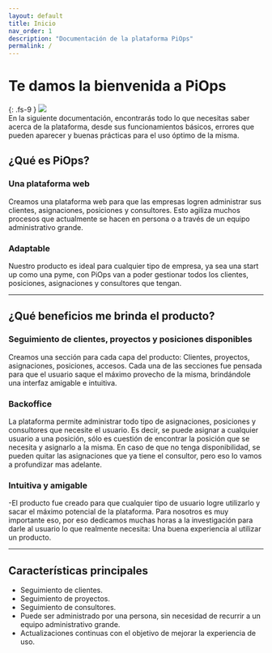```yaml
---
layout: default
title: Inicio
nav_order: 1
description: "Documentación de la plataforma PiOps"
permalink: /
---
```


# Te damos la bienvenida a PiOps 
{: .fs-9 }
![](../../assets/images/logo.png)<br>
En la siguiente documentación, encontrarás todo lo que necesitas saber acerca de la plataforma, desde sus funcionamientos básicos, errores que pueden aparecer y buenas prácticas para el uso óptimo de la misma.


## ¿Qué es PiOps?
### Una plataforma web
Creamos una plataforma web para que las empresas logren administrar sus clientes, asignaciones, posiciones y consultores. Esto agiliza muchos procesos que actualmente se hacen en persona o a través de un equipo administrativo grande.

### Adaptable
Nuestro producto es ideal para cualquier tipo de empresa, ya sea una start up como una pyme, con PiOps van a poder gestionar todos los clientes, posiciones, asignaciones y consultores que tengan.

---
## ¿Qué beneficios me brinda el producto?

### Seguimiento de clientes, proyectos y posiciones disponibles
Creamos una sección para cada capa del producto: Clientes, proyectos, asignaciones, posiciones, accesos. Cada una de las secciones fue pensada para que el usuario saque el máximo provecho de la misma, brindándole una interfaz amigable e intuitiva.

### Backoffice
La plataforma permite administrar todo tipo de asignaciones, posiciones y consultores que necesite el usuario. Es decir, se puede asignar a cualquier usuario a una posición, sólo es cuestión de encontrar la posición que se necesita y asignarlo a la misma. En caso de que no tenga disponibilidad, se pueden quitar las asignaciones que ya tiene el consultor, pero eso lo vamos a profundizar mas adelante.

### Intuitiva y amigable
-El producto fue creado para que cualquier tipo de usuario logre utilizarlo y sacar el máximo potencial de la plataforma. Para nosotros es muy importante eso, por eso dedicamos muchas horas a la investigación para darle al usuario lo que realmente necesita: Una buena experiencia al utilizar un producto.

---

## Características principales
- Seguimiento de clientes.
- Seguimiento de proyectos.
- Seguimiento de consultores.
- Puede ser administrado por una persona, sin necesidad de recurrir a un equipo administrativo grande.
- Actualizaciones continuas con el objetivo de mejorar la experiencia de uso.





